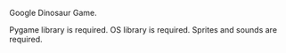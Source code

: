 Google Dinosaur Game.

Pygame library is required.
OS library is required.
Sprites and sounds are required.
